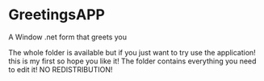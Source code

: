 # GreetingsAPP
A Window .net form that greets you 

The whole folder is available but if you just want to try use the application!
this is my first so hope you like it!
The folder contains everything you need to edit it!
NO REDISTRIBUTION!
